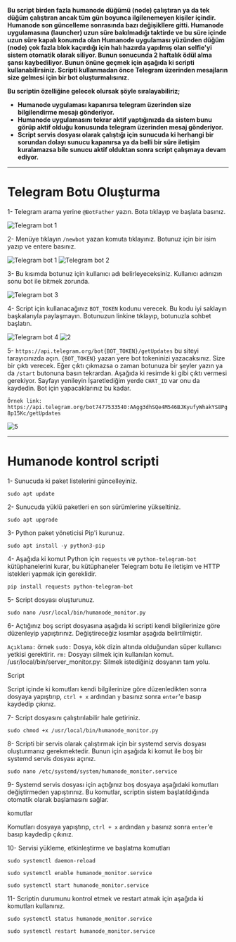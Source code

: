 
 

<b> Bu script birden fazla humanode düğümü (node) çalıştıran ya da tek düğüm çalıştıran ancak tüm gün boyunca ilgilenemeyen kişiler içindir. Humanode son güncelleme sonrasında bazı değişikllere gitti. Humanode uygulamasına (launcher) uzun süre bakılmadığı taktirde ve bu süre içinde uzun süre kapalı konumda olan Humanode uygulaması yüzünden düğüm (node) çok fazla blok kaçırdığı için halı hazırda yapılmış olan selfie'yi sistem otomatik olarak siliyor. Bunun sonucunda 2 haftalık ödül alma şansı kaybediliyor. Bunun önüne geçmek için aşağıda ki scripti kullanabilirsiniz. Scripti kullanmadan önce Telegram üzerinden mesajların size gelmesi için bir bot oluşturmalısınız. 

Bu scriptin özelliğine gelecek olursak şöyle sıralayabiliriz;

- Humanode uygulaması kapanırsa telegram üzerinden size bilgilendirme mesajı gönderiyor.
- Humanode uygulamasını tekrar aktif yaptığınızda da sistem bunu görüp aktif olduğu konusunda telegram üzerinden mesaj gönderiyor.
- Script servis dosyası olarak çalıştığı için sunucuda ki herhangi bir sorundan dolayı sunucu kapanırsa ya da belli bir süre iletişim kuralamazsa bile sunucu aktif olduktan sonra script çalışmaya devam ediyor. </b>

------

# Telegram Botu Oluşturma

1- Telegram arama yerine ```@BotFather``` yazın. Bota tıklayıp ve başlata basınız.

![Telegram bot 1](https://github.com/user-attachments/assets/0a7899d7-915b-4d6e-a01d-4ce0b743d4ab)

2- Menüye tıklayın ```/newbot``` yazan komuta tıklayınız. Botunuz için bir isim yazıp ve entere basınız. 

![Telegram bot 1](https://github.com/user-attachments/assets/1a0c882f-0387-4f6f-9e67-4690514a5bc0) ![Telegram bot 2](https://github.com/user-attachments/assets/de137183-b8cd-4e42-9aa8-8895a5c79788)

3- Bu kısımda botunuz için kullanıcı adı belirleyeceksiniz. Kullanıcı adınızın sonu bot ile bitmek zorunda.

![Telegram bot 3](https://github.com/user-attachments/assets/fabf269b-f33f-4992-8bb1-469ed3cac708)

4- Script için kullanacağınız ```BOT_TOKEN``` kodunu verecek. Bu kodu iyi saklayın başkalarıyla paylaşmayın. Botunuzun linkine tıklayıp, botunuzla sohbet başlatın. 

![Telegram bot 4](https://github.com/user-attachments/assets/d30ac842-6bd6-49ee-97d9-e6a6e7aed637) ![2](https://github.com/user-attachments/assets/c77c8df6-3413-4088-a215-a8464aa6993c)

5- ```https://api.telegram.org/bot{BOT_TOKEN}/getUpdates``` bu siteyi tarayıcınızda açın. ```{BOT_TOKEN}``` yazan yere bot tokeninizi yazacaksınız. Size bir çıktı verecek. Eğer çıktı çıkmazsa o zaman botunuza bir şeyler yazın ya da ```/start``` butonuna basın tekrardan. Aşağıda ki resimde ki gibi çıktı vermesi gerekiyor. Sayfayı yenileyin İşaretlediğim yerde ```CHAT_ID``` var onu da kaydedin. Bot için yapacaklarınız bu kadar. 

```Örnek link: https://api.telegram.org/bot7477533540:AAgg3dhSQe4M546BJKyufyWhakYS8Pg8p15Kc/getUpdates```

![5](https://github.com/user-attachments/assets/2bdd475f-f7c0-4751-9d51-8eaf1cbefc04)

------


# Humanode kontrol scripti

1- Sunucuda ki paket listelerini güncelleyiniz.

```
sudo apt update
```

2- Sunucuda yüklü paketleri en son sürümlerine yükseltiniz.
```
sudo apt upgrade
```

3- Python paket yöneticisi Pip'i kurunuz.
```
sudo apt install -y python3-pip
```

4- Aşağıda ki komut Python için ```requests``` ve ```python-telegram-bot``` kütüphanelerini kurar, bu kütüphaneler Telegram botu ile iletişim ve HTTP istekleri yapmak için gereklidir.
```
pip install requests python-telegram-bot
```

5- Script dosyası oluşturunuz.
```
sudo nano /usr/local/bin/humanode_monitor.py
```

6- Açtığınız boş script dosyasına aşağıda ki scripti kendi bilgilerinize göre düzenleyip yapıştırınız. Değiştireceğiz kısımlar aşağıda belirtilmiştir.

```Açıklama:``` örnek
```sudo:``` Dosya, kök dizin altında olduğundan süper kullanıcı yetkisi gerektirir.
```rm:``` Dosyayı silmek için kullanılan komut.
/usr/local/bin/server_monitor.py: Silmek istediğiniz dosyanın tam yolu.

Script 


Script içinde ki komutları kendi bilgilerinize göre düzenledikten sonra dosyaya yapıştırıp, ```ctrl + x``` ardından ```y``` basınız sonra ```enter```'e basıp kaydedip çıkınız.


7- Script dosyasını çalıştırılabilir hale getiriniz.
```
sudo chmod +x /usr/local/bin/humanode_monitor.py
```

8- Scripti bir servis olarak çalıştırmak için bir systemd servis dosyası oluşturmanız gerekmektedir. Bunun için aşağıda ki komut ile boş bir systemd servis dosyası açınız.
```
sudo nano /etc/systemd/system/humanode_monitor.service
```

9- Systemd servis dosyası için açtığınız boş dosyaya aşağıdaki komutları değiştirmeden yapıştırınız. Bu komutlar, scriptin sistem başlatıldığında otomatik olarak başlamasını sağlar.

komutlar


Komutları dosyaya yapıştırıp, ```ctrl + x``` ardından ```y``` basınız sonra ```enter```'e basıp kaydedip çıkınız.


10- Servisi yükleme, etkinleştirme ve başlatma komutları
```
sudo systemctl daemon-reload
```
```
sudo systemctl enable humanode_monitor.service
```
```
sudo systemctl start humanode_monitor.service
```

11- Scriptin durumunu kontrol etmek ve restart atmak için aşağıda ki komutları kullanınız.
```
sudo systemctl status humanode_monitor.service
```
```
sudo systemctl restart humanode_monitor.service
```


